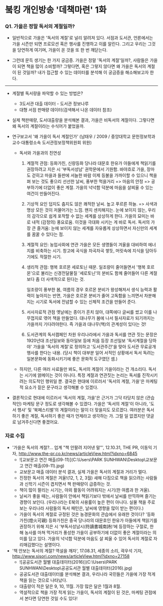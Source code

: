 # 붘킹 개인방송 '데책마련' 1화

### Q1. 가을은 정말 독서의 계절일까?

- 일반적으로 가을은 '독서의 계절'로 널리 알려져 있다. 서점과 도서관, 언론에서는 가을 시즌만 되면 프로모션 혹은 행사를 진행하고 이를 알린다. 그리고 우리는 그것을 당연하게 여기며, 가을이 온 것을 또 한 번 깨닫는다.

- 그런데 문득 생기는 한 가지 궁금증.
  가을은 정말 '독서의 계절'일까?, 사람들은 가을이 되면 책을 많이 소비할까?
  그렇다면, 혹은 그렇지 않다면 왜 가을은 독서의 계절이 된 것일까?
  내가 접근할 수 있는 데이터를 분석해 이 궁금증을 해소해보고자 한다.

---



- 계절별 독서량을 파악할 수 있는 방법은?

  -  3도서관 대출 데이터 - 도서관 정보나루
  - 대형 서점 판매량 데이터(검색해서 나온 데이터 참조)
  
- 실제 책판매량, 도서대출량을 분석해본 결과, 가을은 비독서의 계절이다. 그렇다면 왜 독서의 계절이라는 수식어가 붙었을까.

- 연구보고서 '왜 가을이 독서 계절인가'
  (남태우 / 2009 / 중앙대학교 문헌정보학과 교수·대통령소속 도서관정보정책위원회 위원)

  - 독서와 가을과의 친연성

    1. 계절적 관점: 등화가친, 신량등화
       당나라 대문호 한유가 아들에게 책읽기를 권장하려고 지은 시 '부독서성남' 권학문에서 기원함.
       바야흐로 가을, 장마도 걷히고
       마을과 들판에 서늘한 바람
       이제 등불을 가까이할 수 있으니
       책을 펴 보는 것도 좋으리
       선선한 날씨, 풍부한 먹을거리 => 마음의 안정 => 공부하기에 더없이 좋은 계절.
       가을의 넉넉함 덕분에 마음을 살찌울 수 있는 여건이 만들어진다.

    2. 기상적 요인
       덥지도 춥지도 않은 쾌적한 날씨. 높고 푸르른 하늘. => 사색과 명상
       모든 것이 저물어가는 느낌. 왠지 센치해지는.
       눈에 보이지 않는, 우리의 감각으로 쉽게 포착할 수 없는 세계를 상상하게 한다.
       가을의 묘미는 바로 내적 (감정의) 풍요로움.
       이것을 극대화 시키는 게 바로 독서.
       독서의 가장 큰 즐거움: 눈에 보이지 않는 세계를 자유롭게 상상하면서 자신만의 세계를 꿈꿀 수 있다는 점.

    3. 계절적 요인: 농업사회에 연관
       가을은 모든 생명들이 겨울을 대비하여 에너지를 비축하는 시기. 창고에 곡식을 차곡차곡 쌓듯, 머릿속에 지식을 담아두기에도 적절한 시기.

    4. 생리적 관점: 행복 호르몬 세로토닌 때문.
       일조량이 줄어들면서 '행복 호르몬'으로 불리는 신경전달물질 '세로토닌'의 분비도 함께 줄어들어 다른 계절보다 좀 더 사색적으로 된다는 것.

       일조량이 풍부한 봄, 여름의 경우 호르몬 분비가 왕성해져서 생식 능력과 활력이 높아지는 반면, 가을은 호르몬 분비가 줄어 고독함을 느끼면서 차분해지는 시기로 독서에 전념할 수 있는 신체적 조건을 만들어 준다.

    5. 서사자료적 관점
       옛날에는 종이가 흔치 않아, 대쪽에다 글씨를 썼고 이를 나무껍지로 엮어 책을 만들었다.
       대나무가 봄에 나서 필사자료가 되기까지는 가을까지 기다려야한다. 즉 가을과 대나무(책)의 관계성이 있다는 것!

    6. 도서관계의 독서캠페인 차원
       우리나라에서 가을과 독서를 연관 짓는 문장은 1920년대 조선일보와 동아일보 등에 처음 등장
       조선일보 '독서계절을 당하야'
       가을을 '독서의 계절'로 정의하고 '도서관주간'을 맞아 도서관 무료공개 행사를 한다는 내용.
       (당시 책이 대부분 일어 서적인 상황에서 독서 독려는 일본문화에 동화시키기에 좋은 문화적 도구였던 셈.) 

  - 하지만, 다른 여러 사료들만 봐도, 독서의 계절이 가을이라는 건 개소리다. 독서는 시기에 얽메이는 것이 아니다. 특정 계절과 연관짓는 논리는 독서를 진작시키려는 의도적인 행위일 뿐.
    결국은 현대에 이르러서 '독서의 계절, 가을'은 마케팅적 요소가 짙은 문구라고 생각해볼 수 있겠다.

- 결론적으로 현대에 이르러서 '독서의 계절, 가을'은 근거가 그닥 타당치 않은 (관습적인) 마케팅 문구 정도로 생각해볼 수 있겠다. 가을은 '독서의 계절'이 아니라, '도서 행사' 및 '북페스티벌'의 계절이라는 말이 더 맞을지도 모르겠다.
  여러분은 독서하기 좋은 계절, 독서하기 좋은 때가 언제라고 생각하는 가.
  그럴 일 없겠지만 댓글로 남겨주신다면 좋겠어요.



### 자료 수집

- '가을은 독서의 계절?... 업계 "책 안팔려 지어낸 말"', 12.10.31, THE PR, 이동익 기자, http://www.the-pr.co.kr/news/articleView.html?idxno=6845
  - ![교보문고 연간 매출(09-11)](C:\Users\PARK SUNHWAN\Desktop\교보문고 연간 매출(09-11).jpg)
  - 교보문고 매출 데이터 분석 결과, 실제 가을은 독서의 계절과 거리가 멀다.
  - 진정한 독서의 계절은 겨울!(12, 1, 2, 3월)
    새해 다짐으로 책을 읽으려는 사람들과 신학기 시즌이 겹치면서 책 판매량이 급증하는 것.
  - 책이 많이 팔리는 시기는, 야외 활동이 어려워지는 시기(한 여름과 한 겨울).
  - 날씨가 좋을 때는, 사람들이 안에서 책읽기보다 밖에서 날씨를 만끽하며 즐기는 경향이 보인다.
    (우리나라는 E북의 사용률이 높은 편이 아니다. 실물 책을 주로 보는 우리나라 사람들의 독서 패턴은, 날씨에 영향을 많이 받는 편이다.)
  - 가을이 독서의 계절로 규정된 것은 농경문화의 관습에서 유래한 것이다?
    '등화가친(燈火可親)
    등화가친은 중국 당나라의 대문호인 한유가 아들에게 책읽기를 권장하기 위해 지은 시 ‘부독서성남시(符讀書城南詩)’에 등장하는 구절로, 한 해 농사를 마쳐 먹거리가 풍성한 가을이 공부하기에 더없이 좋은 계절이라는 의미를 담고 있다. 가을의 넉넉함 덕분에 마음도 살 찌울 수 있어 독서의 계절로 자리매김했다는 설명이다.
- '책 안보는 독서의 계절? 역설을 깨자', 17.08.31, 세종의 소리, 곽우석 기자, http://www.sjsori.com/news/articleView.html?idxno=27158
  - ![공공도서관 월별 대출데이터(2016)](C:\Users\PARK SUNHWAN\Desktop\공공도서관 월별 대출데이터(2016).jpg)
  - 공공도서관 대출데이터를 분석해본 결과, 우리나라 국민들은 가을에 가장 적게 책을 읽는 것으로 나타났다.
  - 대출량이 적은 달은 9, 10, 11월. 가장 많은 달은 1월과 8월.
  - 역설적으로 책을 가장 적게 읽는 가을이, 독서의 계절이 된 것은, 마케팅 관점에서 본다면 당연한 것일 수도 있다! 

